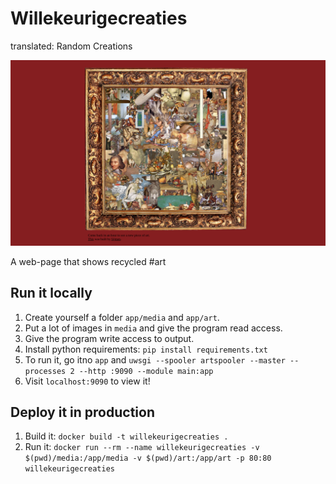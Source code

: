 # Willekeurigecreaties
translated: Random Creations

![header.png](header.png)

A web-page that shows recycled #art 

## Run it locally

1. Create yourself a folder `app/media` and `app/art`.
2. Put a lot of images in `media` and give the program read access.
3. Give the program write access to output.
4. Install python requirements: `pip install requirements.txt`
5. To run it, go itno `app` and `uwsgi --spooler artspooler --master --processes 2 --http :9090 --module main:app`
6. Visit `localhost:9090` to view it!

## Deploy it in production

1. Build it: `docker build -t willekeurigecreaties .`
2. Run it: `docker run --rm --name willekeurigecreaties -v $(pwd)/media:/app/media -v $(pwd)/art:/app/art -p 80:80 willekeurigecreaties`